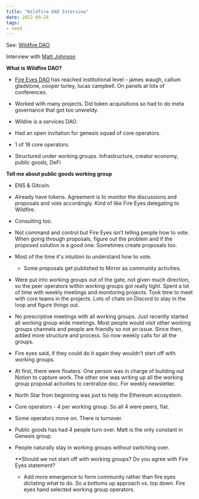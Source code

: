 ```yaml
---
title: "Wildfire DAO Interview"
date: 2022-09-28
tags:
- seed
---
```


See: [Wildfire DAO](/notes/Wildfire%20DAO.md)

Interview with [Matt Johnson](https://twitter.com/OmnistratMatt)

**What is Wildfire DAO?**

- [Fire Eyes DAO](/notes/Fire%20Eyes%20DAO.md) has reached institutional level – james waugh, callum gladstone, cooper turley, lucas campbell. On panels at lots of conferences. 

- Worked with many projects. Did token acquisitions so had to do meta governance that got too unwieldy. 

- Wildire is a services DAO. 

- Had an open invitation for genesis squad of core operators. 

- 1 of 16 core operators. 

- Structured under working groups. Infrastructure, creator economy, public goods, DeFi

**Tell me about public goods working group**

- ENS & Gitcoin. 

- Already have tokens. Agreement is to monitor the discussions and proposals and vote accordingly. Kind of like Fire Eyes delegating to Wildfire. 

- Consulting too. 

- Not command and control but Fire Eyes isn’t telling people how to vote. When going through proposals, figure out the problem and if the proposed solution is a good one. Sometimes create proposals too. 

- Most of the time it's intuition to understand how to vote. 

  - Some proposals get published to Mirror as community activities. 

- Were put into working groups out of the gate, not given much direction, so the peer operators within working groups got really tight. Spent a lot of time with weekly meetings and monitoring projects. Took time to meet with core teams in the projects. Lots of chats on Discord to stay in the loop and figure things out.  

- No prescriptive meetings with all working groups. Just recently started all working group wide meetings. Most people would visit other working groups channels and people are friendly so not an issue. Since then, added more structure and process. So now weekly calls for all the groups. 

- Fire eyes said, if they could do it again they wouldn’t start off with working groups. 

- At first, there were floaters. One person was in charge of building out Notion to capture work. The other one was writing up all the working group proposal activities to centralize doc. For weekly newsletter. 

- North Star from beginning was just to help the Ethereum ecosystem. 

- Core operators - 4 per working group. So all 4 were peers, flat. 

- Some operators move on. There is turnover. 

- Public goods has had 4 people turn over. Matt is the only constant in Genesis group. 

- People naturally stay in working groups without switching over. 

  **Should we not start off with working groups? Do you agree with Fire Eyes statement?

	- Add more emergence to form community rather than fire eyes dictating what to do. So a bottoms up approach vs. top down. Fire eyes hand selected working group operators.


